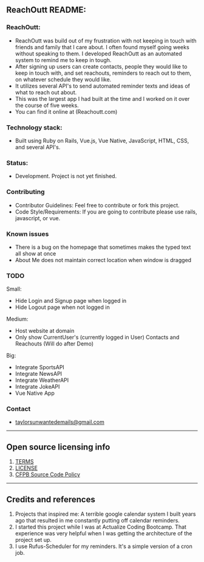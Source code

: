 ## ReachOutt README:

### ReachOutt:

- ReachOutt was build out of my frustration with not keeping in touch with friends and family that I care about. I often found myself going weeks without speaking to them. I developed ReachOutt as an automated system to remind me to keep in tough.
- After signing up users can create contacts, people they would like to keep in touch with, and set reachouts, reminders to reach out to them, on whatever schedule they would like.
- It utilizes several API's to send automated reminder texts and ideas of what to reach out about.
- This was the largest app I had built at the time and I worked on it over the course of five weeks.
- You can find it online at (Reachoutt.com)

### Technology stack:

- Built using Ruby on Rails, Vue.js, Vue Native, JavaScript, HTML, CSS, and several API's.

### Status:

- Development. Project is not yet finished.

### Contributing

- Contributor Guidelines: Feel free to contribute or fork this project.
- Code Style/Requirements: If you are going to contribute please use rails, javascript, or vue.

### Known issues

- There is a bug on the homepage that sometimes makes the typed text all show at once
- About Me does not maintain correct location when window is dragged

### TODO

Small:
- Hide Login and Signup page when logged in
- Hide Logout page when not logged in

Medium: 
- Host website at domain
- Only show CurrentUser's (currently logged in User) Contacts and Reachouts (Will do after Demo)

Big:
- Integrate SportsAPI
- Integrate NewsAPI
- Integrate WeatherAPI
- Integrate JokeAPI
- Vue Native App


### Contact

- taylorsunwantedemails@gmail.com

---

## Open source licensing info

1. [TERMS](TERMS.md)
2. [LICENSE](LICENSE)
3. [CFPB Source Code Policy](https://github.com/cfpb/source-code-policy/)

---

## Credits and references

1. Projects that inspired me: A terrible google calendar system I built years ago that resulted in me constantly putting off calendar reminders.
2. I started this project while I was at Actualize Coding Bootcamp. That experience was very helpful when I was getting the architecture of the project set up.
3. I use Rufus-Scheduler for my reminders. It's a simple version of a cron job.
